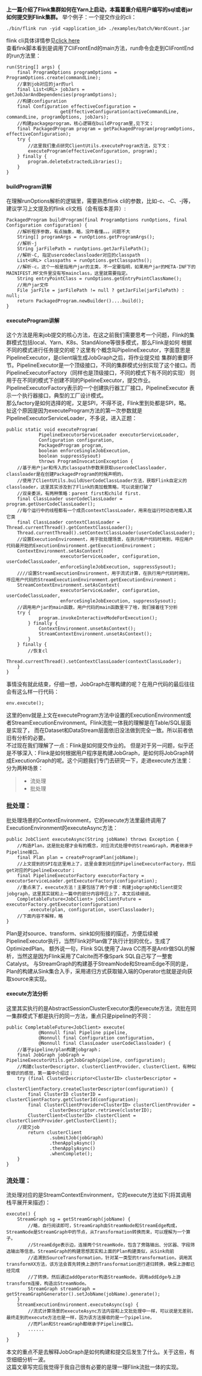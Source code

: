 **上一篇介绍了Flink集群如何在Yarn上启动，本篇着重介绍用户编写的sql或者jar如何提交到Flink集群。**
举个例子：一个提交作业的cli：
```text
./bin/flink run -yid <application_id> ./examples/batch/WordCount.jar
```
flink cli具体详情参见[click here](https://ci.apache.org/projects/flink/flink-docs-release-1.8/ops/cli.html)  
查看fink脚本看到是调用了CliFrontEnd的main方法，run命令会走到CliFrontEnd的run方法里：
```text
run(String[] args) {
    final ProgramOptions programOptions = ProgramOptions.create(commandLine);
    //拿到job对应的jar的url
    final List<URL> jobJars = getJobJarAndDependencies(programOptions);
    //构建configuration
    final Configuration effectiveConfiguration =
                    getEffectiveConfiguration(activeCommandLine, commandLine, programOptions, jobJars);
    //构建packageprogram，核心逻辑在buildProgram里,见下文；
    final PackagedProgram program = getPackagedProgram(programOptions, effectiveConfiguration);
    try {
        //这里我们重点研究ClientUtils.executeProgram方法，见下文：
        executeProgram(effectiveConfiguration, program);
    } finally {
        program.deleteExtractedLibraries();
    }
}
```
#### buildProgram讲解
在理解runOptions解析的逻辑里，需要熟悉flink cli的参数，比如-c、-C、-j等，建议学习上文提及的flink cli文档（会有版本差异）:
```text
PackagedProgram buildProgram(final ProgramOptions runOptions, final Configuration configuration) {
    //解析程序参数，有点抽象，略，没咋看懂。。。问题不大
    String[] programArgs = runOptions.getProgramArgs();
    //解析-j
    String jarFilePath = runOptions.getJarFilePath();
    //解析-C, 指定usercodeclassloader对应的classpath
    List<URL> classpaths = runOptions.getClasspaths();
    //解析-c，这个一般是指用户jar的主类，不一定要指明，如果用户jar的META-INF下的MAINIFEST.MF文件里没有写mainclass，这里就需要指定。
    String entryPointClass = runOptions.getEntryPointClassName();
    //用户jar文件
    File jarFile = jarFilePath != null ? getJarFile(jarFilePath) : null;
    return PackagedProgram.newBuilder()....build();
}
```
#### executeProgram讲解
这个方法是用来job提交的核心方法，在这之前我们需要思考一个问题，Flink的集群模式包括local、Yarn、K8s、StandAlone等很多模式，那么Flink是如何
根据不同的模式进行任务提交的呢？这里有个概念叫PipelineExecutor，字面意思是PipelineExecutor，是client端生成JobGraph之后，将作业提交给
集群的重要环节。PipelineExecutor是一个顶级接口，不同的集群模式分别实现了这个接口。而PipelineExecutorFactory（同样也是顶级接口，不同的模式下有不同的实现）
则用于在不同的模式下创建不同的PipelineExecutor，提交作业。PipelineExecutorFactory表示的一个创建执行器工厂接口，PipelineExecutor 表示一个执行器接口，典型的工厂设计模式。  
那么factory是如何选择的呢，又是SPI，不得不说，Flink里到处都是SPI，略。   
扯这个原因是因为executeProgram方法的第一次参数就是PipelineExecutorServiceLoader，不多说，进入正题： 
```text
public static void executeProgram(
            PipelineExecutorServiceLoader executorServiceLoader,
            Configuration configuration,
            PackagedProgram program,
            boolean enforceSingleJobExecution,
            boolean suppressSysout)
            throws ProgramInvocationException {
    //基于用户jar和传入的classpath参数来获取usercodeClassloader，classloader是在创建PackagedProgram的时候声明的，
    //使用了ClientUtils.buildUserCodeClassLoader方法，获取Flink自定义的classloader，这里其实涉及到了Flink的类加载策略，可以说是打破了
    //双亲委派，有两种策略：parent first和child first.
    final ClassLoader userCodeClassLoader = program.getUserCodeClassLoader();
    //每个运行中的线程都有一个成员contextClassLoader，用来在运行时动态地载入其它类
    final ClassLoader contextClassLoader = Thread.currentThread().getContextClassLoader();
    Thread.currentThread().setContextClassLoader(userCodeClassLoader);
    //设置ExecutionEnvironment，用于批处理场景，在执行用户代码时用到，呼应用户代码最开始的ExecutionEnvironment.getExecutionEnvironment；
    ContextEnvironment.setAsContext(
                    executorServiceLoader, configuration, userCodeClassLoader,
                    enforceSingleJobExecution, suppressSysout);
    ////设置StreamExecutionEnvironment，用于流式计算，在执行用户代码时用到，呼应用户代码的StreamExecutionEnvironment.getExecutionEnvironment；
    StreamContextEnvironment.setAsContext(
                    executorServiceLoader, configuration, userCodeClassLoader,
                    enforceSingleJobExecution, suppressSysout);
    //调用用户jar的main函数，用户代码的main函数里干了啥，我们接着往下分析
    try {
            program.invokeInteractiveModeForExecution();
        } finally {
            ContextEnvironment.unsetAsContext();
            StreamContextEnvironment.unsetAsContext();
        }
    } finally {
        //恢复cl
        Thread.currentThread().setContextClassLoader(contextClassLoader);
    }
}
```
事情没有就此结束，仔细一想，JobGraph在哪构建的呢？在用户代码的最后往往会有这么样一行代码：  
```text
env.execute();
```
这里的env就是上文在executeProgram方法中设置的ExecutionEnvironment或者StreamExecutionEnvironment。Flink流批一体我的理解是在Table/SQL层面是实现了，
而在Dataset和DataStream层面依旧没法做到完全一致。所以前者依旧有分析的必要。  
不过现在我们理解了一点：Flink是如何提交作业的。
但是对于另一问题，似乎还是不够深入：Flink是如何根据用户程序是构建JobGraph，是如何将JobGraph转成ExecutionGraph的呢。这个问题我们专门去研究一下，走进execute方法里：
分为两种场景：
>* 流处理
>* 批处理

### 批处理：
批处理场景的ContextEnvironment，它的execute方法里最终调用了ExecutionEnvironment的executeAsync方法：
```text
public JobClient executeAsync(String jobName) throws Exception {
    //构造Plan，这是批处理才会有的概念，对应流式处理中的StreamGraph，两者继承于Pipeline接口。
    final Plan plan = createProgramPlan(jobName);
    //上文提到的SPI在这里用上了，这里会拿到对应的PipelineExecutorFactory，然后get对应的PipelineExecutor；
    final PipelineExecutorFactory executorFactory = executorServiceLoader.getExecutorFactory(configuration);
    //重点来了，execute方法！主要包括了两个步骤：构建jobgraph和client提交jobgraph，这里其实就和上一篇中的部分内容呼应上了，本文后续细说。
    CompletableFuture<JobClient> jobClientFuture = executorFactory.getExecutor(configuration)
        .execute(plan, configuration, userClassloader);
    //下面内容不解释，略
}
```
Plan是对source、transform、sink如何衔接的描述，方便后续被PipelineExecutor执行，当然Flink对Plan做了执行计划的优化，生成了OptimizedPlan。
额外说一句，Flink SQL使用了Java CC而不是Antlr做SQL的解析，当然这是因为Flink采用了Calcite而不像Spark SQL自己写了一整套Catalyst。
与StreamGraph的构建基于StreamNode和StreamEdge不同的是，Plan的构建从Sink集合入手，采用递归方式获取输入端的Operator也就是逆向获取source来实现。
#### execute方法分析
这里其实执行的是AbstractSessionClusterExecutor类的execute方法，流批在同一集群模式下都是执行的同一方法，重点只是pipeline的不同：
```text
public CompletableFuture<JobClient> execute(
            @Nonnull final Pipeline pipeline,
            @Nonnull final Configuration configuration,
            @Nonnull final ClassLoader userCodeClassloader) {
    //基于pipeline/plan构建jobgraph；
    final JobGraph jobGraph = PipelineExecutorUtils.getJobGraph(pipeline, configuration);
    //构建clusterDescriptor、clusterClientProvider、clusterClient，有种似曾相识的感觉，第一篇中介绍过；
    try (final ClusterDescriptor<ClusterID> clusterDescriptor =
            clusterClientFactory.createClusterDescriptor(configuration)) {
        final ClusterID clusterID = clusterClientFactory.getClusterId(configuration);
        final ClusterClientProvider<ClusterID> clusterClientProvider =
                clusterDescriptor.retrieve(clusterID);
        ClusterClient<ClusterID> clusterClient = clusterClientProvider.getClusterClient();
    //提交job
        return clusterClient
                .submitJob(jobGraph)
                .thenApplyAsync()
                .thenApplyAsync()
                .whenComplete();
    }
}
```
### 流处理：
流处理对应的是StreamContextEnvironment，它的execute方法如下(将其调用栈平展开来描述)：  
```text
execute() {
    StreamGraph sg = getStreamGraph(jobName) {
        //略，自行阅读即可，StreamGraph由StreamNode和StreamEdge构成，StreamNode是StreamGraph中的节点，从Transformation转换而来，可以理解为一个算子。
        //StreamEdge表示边，连接两个StreamNode，包含了旁路输出、分区器、字段筛选输出等信息。StreamGraph的构建思想其实和上面的Plan构建类似，从Sink向前
        //追溯到SourceTransformation，针对某一类型的transformation，调用其transformXX方法，该方法会首先转换上游的Transformation进行递归转换，确保上游都已经完成
        //了转换，然后通过addOperator构造StreamNode，调用addEdge与上游transform连接，构造出StreamNode。
        StreamGraph streamGraph = getStreamGraphGenerator().setJobName(jobName).generate();
    }
    StreamExecutionEnvironment.executeAsync(sg) {
        //流式计算场景的executeAsync方法内容和上文批处理中一样，可以说是无差别，最终走到的execute方法也是一样，因为该方法接收的是一个pipeline，
        //而Plan和StreamGraph都继承于Pipeline接口。
        ......
    }
}
```
本文的重点不是去解释JobGraph是如何构建和提交后发生了什么。关于这些，有空细细分析一波。  
这篇文章写完后我觉得于我自己很有必要的是理一理Flink流批一体的实现。




